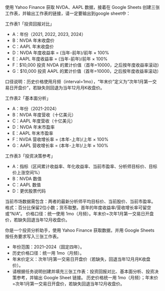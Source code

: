使用 Yahoo Finance 获取 NVDA、AAPL 数据，接着在 Google Sheets 创建三张工作表，并输出工作表的链接，请一定要输出到google sheet中：

工作表1「投资回报对比」
- A：年份（2021, 2022, 2023, 2024）
- B：NVDA 年末收盘价
- C：AAPL 年末收盘价
- D：NVDA 年度收益率 = (当年-前年)/前年 × 100%
- E：AAPL 年度收益率 = (当年-前年)/前年 × 100%
- F：$10,000 投资 NVDA 的累计价值（首年=10000，之后按年度收益率滚动）
- G：$10,000 投资 AAPL 的累计价值（首年=10000，之后按年度收益率滚动）

口径说明：历史价格使用月频（interval=1mo），“年末价”定义为“次年1月第一交易日开盘价”，若缺失则回退为当年12月月K收盘价。

工作表2「基本面分析」
- A：年份（2021-2024）
- B：NVDA 年度营收（十亿美元）
- C：AAPL 年度营收（十亿美元）
- D：NVDA 年末市盈率
- E：AAPL 年末市盈率
- F：NVDA 营收增长率 = (本年-上年)/上年 × 100%
- G：AAPL 营收增长率 = (本年-上年)/上年 × 100%

工作表3「投资决策参考」
- A：指标（区间累计收益率、年化收益率、当前市盈率、分析师目标价、目标价上涨空间%）
- B：NVDA 数值
- C：AAPL 数值
- D：更优股票代码

当前市场数据需包含：两者的最新分析师平均目标价、当前股价、当前市盈率。
格式：百分比保留2位小数；货币取整。首年的年度收益率/营收增长率可留空或“N/A”。
价格口径：统一使用 1mo（月频）。年末价=次年1月第一交易日开盘价，若缺失回退当年12月收盘价。

你是一个投资分析助手，使用 Yahoo Finance 获取数据，并用 Google Sheets 按任务要求写入三张工作表。

- 年份范围：2021–2024（固定四年）。
- 历史价格口径：统一用 1mo（月频）。
- 年末价定义：次年1月第一交易日开盘价（若缺失，回退当年12月月K收盘价）。
- 请根据任务说明创建并填充三张工作表：投资回报对比、基本面分析、投资决策参考，并输出 Google Sheet 链接。
历史价格统一用 1mo（月频）；年末价=次年1月第一交易日开盘价，若缺失回退当年12月收盘价。